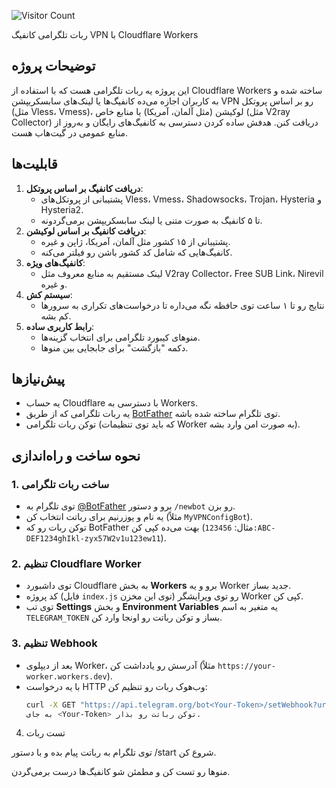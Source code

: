 ![Visitor Count](https://komarev.com/ghpvc/?username=Argh94&repo=Telegram-VPN-Config-Bot&label=بازدیدها)

ربات تلگرامی کانفیگ VPN با Cloudflare Workers

## توضیحات پروژه
این پروژه یه ربات تلگرامی هست که با استفاده از Cloudflare Workers ساخته شده و به کاربران اجازه می‌ده کانفیگ‌ها یا لینک‌های سابسکریپشن VPN رو بر اساس پروتکل (مثل Vless، Vmess)، لوکیشن (مثل آلمان، آمریکا) یا منابع خاص (مثل V2ray Collector) دریافت کنن. هدفش ساده کردن دسترسی به کانفیگ‌های رایگان و به‌روز از منابع عمومی در گیت‌هاب هست.

## قابلیت‌ها
1. **دریافت کانفیگ بر اساس پروتکل**:
   - پشتیبانی از پروتکل‌های Vless، Vmess، Shadowsocks، Trojan، Hysteria و Hysteria2.
   - تا ۵ کانفیگ به صورت متنی یا لینک سابسکریپشن برمی‌گردونه.
2. **دریافت کانفیگ بر اساس لوکیشن**:
   - پشتیبانی از ۱۵ کشور مثل آلمان، آمریکا، ژاپن و غیره.
   - کانفیگ‌هایی که شامل کد کشور باشن رو فیلتر می‌کنه.
3. **کانفیگ‌های ویژه**:
   - لینک مستقیم به منابع معروف مثل V2ray Collector، Free SUB Link، Nirevil و غیره.
4. **سیستم کش**:
   - نتایج رو تا ۱ ساعت توی حافظه نگه می‌داره تا درخواست‌های تکراری به سرورها کم بشه.
5. **رابط کاربری ساده**:
   - منوهای کیبورد تلگرامی برای انتخاب گزینه‌ها.
   - دکمه "بازگشت" برای جابجایی بین منوها.

## پیش‌نیازها
- یه حساب Cloudflare با دسترسی به Workers.
- یه ربات تلگرامی که از طریق [BotFather](https://t.me/BotFather) توی تلگرام ساخته شده باشه.
- توکن ربات تلگرامی (که باید توی تنظیمات Worker به صورت امن وارد بشه).

## نحوه ساخت و راه‌اندازی
### 1. ساخت ربات تلگرامی
- توی تلگرام به [@BotFather](https://t.me/BotFather) برو و دستور `/newbot` رو بزن.
- یه نام و یوزرنیم برای رباتت انتخاب کن (مثلاً `MyVPNConfigBot`).
- توکن ربات رو که BotFather بهت می‌ده کپی کن (مثال: `123456:ABC-DEF1234ghIkl-zyx57W2v1u123ew11`).

### 2. تنظیم Cloudflare Worker
- توی داشبورد Cloudflare به بخش **Workers** برو و یه Worker جدید بساز.
- کد پروژه (فایل `index.js` توی این مخزن) رو توی ویرایشگر Worker کپی کن.
- توی تب **Settings** و بخش **Environment Variables** یه متغیر به اسم `TELEGRAM_TOKEN` بساز و توکن رباتت رو اونجا وارد کن.

### 3. تنظیم Webhook
- بعد از دیپلوی Worker، آدرسش رو یادداشت کن (مثلاً `https://your-worker.workers.dev`).
- با یه درخواست HTTP وب‌هوک ربات رو تنظیم کن:
  ```bash
  curl -X GET "https://api.telegram.org/bot<Your-Token>/setWebhook?url=https://your-worker.workers.dev/webhook"
  به جای <Your-Token> توکن رباتت رو بذار.


4. تست ربات

توی تلگرام به رباتت پیام بده و با دستور /start شروع کن.



منوها رو تست کن و مطمئن شو کانفیگ‌ها درست برمی‌گردن.



